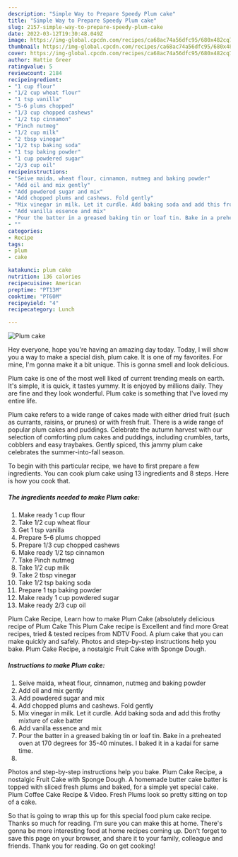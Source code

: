 ```yaml
---
description: "Simple Way to Prepare Speedy Plum cake"
title: "Simple Way to Prepare Speedy Plum cake"
slug: 2157-simple-way-to-prepare-speedy-plum-cake
date: 2022-03-12T19:30:48.049Z
image: https://img-global.cpcdn.com/recipes/ca68ac74a56dfc95/680x482cq70/plum-cake-recipe-main-photo.jpg
thumbnail: https://img-global.cpcdn.com/recipes/ca68ac74a56dfc95/680x482cq70/plum-cake-recipe-main-photo.jpg
cover: https://img-global.cpcdn.com/recipes/ca68ac74a56dfc95/680x482cq70/plum-cake-recipe-main-photo.jpg
author: Hattie Greer
ratingvalue: 5
reviewcount: 2184
recipeingredient:
- "1 cup flour"
- "1/2 cup wheat flour"
- "1 tsp vanilla"
- "5-6 plums chopped"
- "1/3 cup chopped cashews"
- "1/2 tsp cinnamon"
- "Pinch nutmeg"
- "1/2 cup milk"
- "2 tbsp vinegar"
- "1/2 tsp baking soda"
- "1 tsp baking powder"
- "1 cup powdered sugar"
- "2/3 cup oil"
recipeinstructions:
- "Seive maida, wheat flour, cinnamon, nutmeg and baking powder"
- "Add oil and mix gently"
- "Add powdered sugar and mix"
- "Add chopped plums and cashews. Fold gently"
- "Mix vinegar in milk. Let it curdle. Add baking soda and add this frothy mixture of cake batter"
- "Add vanilla essence and mix"
- "Pour the batter in a greased baking tin or loaf tin. Bake in a preheated oven at 170 degrees for 35-40 minutes. I baked it in a kadai for same time."
- ""
categories:
- Recipe
tags:
- plum
- cake

katakunci: plum cake 
nutrition: 136 calories
recipecuisine: American
preptime: "PT13M"
cooktime: "PT60M"
recipeyield: "4"
recipecategory: Lunch

---
```



![Plum cake](https://img-global.cpcdn.com/recipes/ca68ac74a56dfc95/680x482cq70/plum-cake-recipe-main-photo.jpg)

Hey everyone, hope you're having an amazing day today. Today, I will show you a way to make a special dish, plum cake. It is one of my favorites. For mine, I'm gonna make it a bit unique. This is gonna smell and look delicious.

Plum cake is one of the most well liked of current trending meals on earth. It's simple, it is quick, it tastes yummy. It is enjoyed by millions daily. They are fine and they look wonderful. Plum cake is something that I've loved my entire life.

Plum cake refers to a wide range of cakes made with either dried fruit (such as currants, raisins, or prunes) or with fresh fruit. There is a wide range of popular plum cakes and puddings. Celebrate the autumn harvest with our selection of comforting plum cakes and puddings, including crumbles, tarts, cobblers and easy traybakes. Gently spiced, this jammy plum cake celebrates the summer-into-fall season.


To begin with this particular recipe, we have to first prepare a few ingredients. You can cook plum cake using 13 ingredients and 8 steps. Here is how you cook that.

<!--inarticleads1-->

##### The ingredients needed to make Plum cake:

1. Make ready 1 cup flour
1. Take 1/2 cup wheat flour
1. Get 1 tsp vanilla
1. Prepare 5-6 plums chopped
1. Prepare 1/3 cup chopped cashews
1. Make ready 1/2 tsp cinnamon
1. Take Pinch nutmeg
1. Take 1/2 cup milk
1. Take 2 tbsp vinegar
1. Take 1/2 tsp baking soda
1. Prepare 1 tsp baking powder
1. Make ready 1 cup powdered sugar
1. Make ready 2/3 cup oil


Plum Cake Recipe, Learn how to make Plum Cake (absolutely delicious recipe of Plum Cake This Plum Cake recipe is Excellent and find more Great recipes, tried &amp; tested recipes from NDTV Food. A plum cake that you can make quickly and safely. Photos and step-by-step instructions help you bake. Plum Cake Recipe, a nostalgic Fruit Cake with Sponge Dough. 

<!--inarticleads2-->

##### Instructions to make Plum cake:

1. Seive maida, wheat flour, cinnamon, nutmeg and baking powder
1. Add oil and mix gently
1. Add powdered sugar and mix
1. Add chopped plums and cashews. Fold gently
1. Mix vinegar in milk. Let it curdle. Add baking soda and add this frothy mixture of cake batter
1. Add vanilla essence and mix
1. Pour the batter in a greased baking tin or loaf tin. Bake in a preheated oven at 170 degrees for 35-40 minutes. I baked it in a kadai for same time.
1. 


Photos and step-by-step instructions help you bake. Plum Cake Recipe, a nostalgic Fruit Cake with Sponge Dough. A homemade butter cake batter is topped with sliced fresh plums and baked, for a simple yet special cake. Plum Coffee Cake Recipe &amp; Video. Fresh Plums look so pretty sitting on top of a cake. 

So that is going to wrap this up for this special food plum cake recipe. Thanks so much for reading. I'm sure you can make this at home. There's gonna be more interesting food at home recipes coming up. Don't forget to save this page on your browser, and share it to your family, colleague and friends. Thank you for reading. Go on get cooking!

